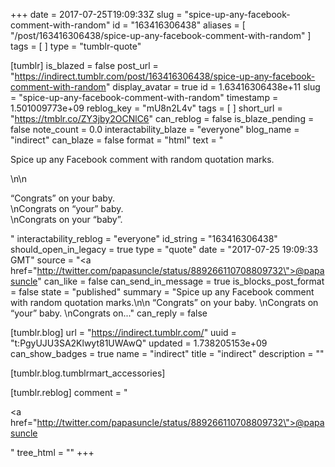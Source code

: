 +++
date = 2017-07-25T19:09:33Z
slug = "spice-up-any-facebook-comment-with-random"
id = "163416306438"
aliases = [ "/post/163416306438/spice-up-any-facebook-comment-with-random" ]
tags = [ ]
type = "tumblr-quote"

[tumblr]
is_blazed = false
post_url = "https://indirect.tumblr.com/post/163416306438/spice-up-any-facebook-comment-with-random"
display_avatar = true
id = 1.63416306438e+11
slug = "spice-up-any-facebook-comment-with-random"
timestamp = 1.501009773e+09
reblog_key = "mU8n2L4v"
tags = [ ]
short_url = "https://tmblr.co/ZY3jby2OCNlC6"
can_reblog = false
is_blaze_pending = false
note_count = 0.0
interactability_blaze = "everyone"
blog_name = "indirect"
can_blaze = false
format = "html"
text = "<p>Spice up any Facebook comment with random quotation marks.</p>\n\n<p>&ldquo;Congrats&rdquo; on your baby.<br/>\nCongrats on &ldquo;your&rdquo; baby.<br/>\nCongrats on your &ldquo;baby&rdquo;.</p>"
interactability_reblog = "everyone"
id_string = "163416306438"
should_open_in_legacy = true
type = "quote"
date = "2017-07-25 19:09:33 GMT"
source = "<a href=\"http://twitter.com/papasuncle/status/889266110708809732\">@papasuncle</a>"
can_like = false
can_send_in_message = true
is_blocks_post_format = false
state = "published"
summary = "Spice up any Facebook comment with random quotation marks.\n\n “Congrats” on your baby. \nCongrats on “your” baby. \nCongrats on..."
can_reply = false

[tumblr.blog]
url = "https://indirect.tumblr.com/"
uuid = "t:PgyUJU3SA2Klwyt81UWAwQ"
updated = 1.738205153e+09
can_show_badges = true
name = "indirect"
title = "indirect"
description = ""

[tumblr.blog.tumblrmart_accessories]

[tumblr.reblog]
comment = "<p><a href=\"http://twitter.com/papasuncle/status/889266110708809732\">@papasuncle</a></p>"
tree_html = ""
+++
